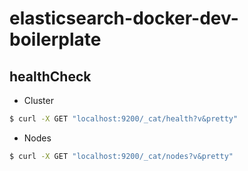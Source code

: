 # elasticsearch-docker-dev-boilerplate
## healthCheck
- Cluster
```sh
$ curl -X GET "localhost:9200/_cat/health?v&pretty"
```

- Nodes
```sh
$ curl -X GET "localhost:9200/_cat/nodes?v&pretty"
```
